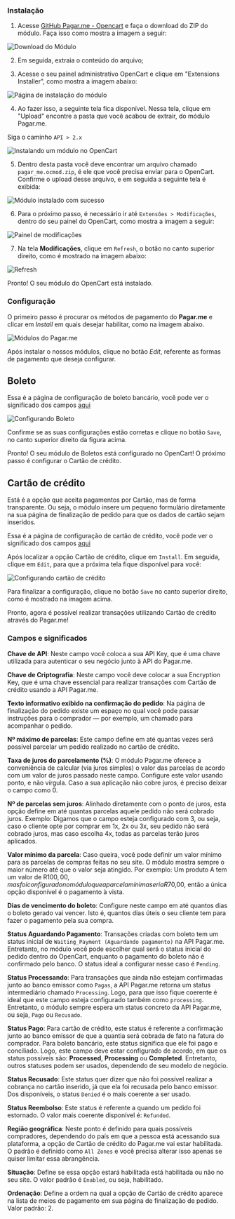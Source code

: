 ### Instalação

1. Acesse [GitHub Pagar.me - Opencart](https://github.com/pagarme/pagarme-opencart)
 e faça o download do ZIP do módulo. Faça isso como mostra a imagem a seguir:


![Download do Módulo](https://i.imgur.com/tOX6YcB.png)

2. Em seguida, extraia o conteúdo do arquivo;

3. Acesse o seu painel administrativo OpenCart e clique em "Extensions Installer", como mostra a imagem abaixo: 


![Página de instalação do módulo](https://i.imgur.com/07x8EXn.png)


4. Ao fazer isso, a seguinte tela fica disponível. Nessa tela, clique em "Upload" encontre a pasta que você acabou de extrair, do módulo Pagar.me. 

Siga o caminho `API > 2.x`

![Instalando um módulo no OpenCart](https://i.imgur.com/UETDVPy.png)

5. Dentro desta pasta você deve encontrar um arquivo chamado `pagar_me.ocmod.zip`, é ele que você precisa enviar para o OpenCart. Confirme o upload desse arquivo, e em seguida a seguinte tela é exibida:

![Módulo instalado com sucesso](https://i.imgur.com/d5WYIsj.png)

6. Para o próximo passo, é necessário ir até `Extensões > Modificações`, dentro do seu painel do OpenCart, como mostra a imagem a seguir:

![Painel de modificações](https://i.imgur.com/BXwYGLO.png)

7. Na tela ****Modificações****, clique em `Refresh`, o botão no canto superior direito, como é mostrado na imagem abaixo:

![Refresh](https://i.imgur.com/aBp8bxa.png)

Pronto! O seu módulo do OpenCart está instalado.

### Configuração


O primeiro passo é procurar os métodos de pagamento do **Pagar.me** e clicar em *Install* em quais desejar habilitar, como na imagem abaixo.

![Módulos do Pagar.me](https://i.imgur.com/CzVRaE4.png)

Após instalar o nossos módulos, clique no botão *Edit*, referente as formas de pagamento que deseja configurar.

## Boleto

Essa é a página de configuração de boleto bancário, você pode ver o significado dos campos [aqui](#campos-e-significados)

![Configurando Boleto](https://i.imgur.com/2tLh6hE.png)

Confirme se as suas configurações estão corretas e clique no botão `Save`, no canto superior direito da figura acima. 

Pronto! O seu módulo de Boletos está configurado no OpenCart! O próximo passo é configurar o Cartão de crédito.

## Cartão de crédito

Está é a opção que aceita pagamentos por Cartão, mas de forma transparente. Ou seja, o módulo insere um pequeno formulário diretamente na sua página de finalização de pedido para que os dados de cartão sejam inseridos. 


Essa é a página de configuração de cartão de crédito, você pode ver o significado dos campos [aqui](#campos-e-significados)

Após localizar a opção Cartão de crédito, clique em `Install`. Em seguida, clique em `Edit`, para que a próxima tela fique disponível para você: 

![Configurando cartão de crédito](https://i.imgur.com/YRll7St.png)

Para finalizar a configuração, clique no botão `Save` no canto superior direito, como é mostrado na imagem acima.

Pronto, agora é possível realizar transações utilizando Cartão de crédito através do Pagar.me!

### Campos e significados

**Chave de API**:
Neste campo você coloca a sua API Key, que é uma chave utilizada para autenticar o seu negócio junto à API do Pagar.me.

**Chave de Criptografia**:
Neste campo você deve colocar a sua Encryption Key, que é uma chave essencial para realizar transações com Cartão de crédito usando a API Pagar.me.

**Texto informativo exibido na confirmação do pedido**:
Na página de finalização do pedido existe um espaço no qual você pode passar instruções para o comprador — por exemplo, um chamado para acompanhar o pedido.

**Nº máximo de parcelas**:
Este campo define em até quantas vezes será possível parcelar um pedido realizado no cartão de crédito.

**Taxa de juros do parcelamento (%)**:
O módulo Pagar.me oferece a conveniência de calcular (via juros simples) o valor das parcelas de acordo com um valor de juros passado neste campo. Configure este valor usando ponto, e não vírgula. Caso a sua aplicação não cobre juros, é preciso deixar o campo como 0.

**Nº de parcelas sem juros**:
Alinhado diretamente com o ponto de juros, esta opção define em até quantas parcelas aquele pedido não será cobrado juros. Exemplo: Digamos que o campo esteja configurado com 3, ou seja, caso o cliente opte por comprar em 1x, 2x ou 3x, seu pedido não será cobrado juros, mas caso escolha 4x, todas as parcelas terão juros aplicados.

**Valor mínimo da parcela**:
Caso queira, você pode definir um valor mínimo para as parcelas de compras feitas no seu site. O módulo mostra sempre o maior número até que o valor seja atingido. Por exemplo: Um produto A tem um valor de R$100,00, mas foi configurado no módulo que a parcela mínima seria R$70,00, então a única opção disponível é o pagamento à vista.

**Dias de vencimento do boleto**: 
Configure neste campo em até quantos dias o boleto gerado vai vencer. Isto é, quantos dias úteis o seu cliente tem para fazer o pagamento pela sua compra.

**Status Aguardando Pagamento**: 
Transações criadas com boleto tem um status inicial de `Waiting_Payment (Aguardando pagamento)` na API Pagar.me. Entretanto, no módulo você pode escolher qual será o status inicial do pedido dentro do OpenCart, enquanto o pagamento do boleto não é confirmado pelo banco. O status ideal a configurar nesse caso é `Pending`.

**Status Processando**: 
Para transações que ainda não estejam confirmadas junto ao banco emissor como `Pagas`, a API Pagar.me retorna um status intermediário chamado `Processing`. Logo, para que isso fique coerente é ideal que este campo esteja configurado também como `processing`. Entretanto, o módulo sempre espera um status concreto da API Pagar.me, ou seja, `Pago` ou `Recusado`. 

**Status Pago**: 
Para cartão de crédito, este status é referente a confirmação junto ao banco emissor de que a quantia será cobrada de fato na fatura do comprador. Para boleto bancário, este status significa que ele foi pago e conciliado. Logo, este campo deve estar configurado de acordo, em que os status possíveis são: ****Processed****, ****Processing**** ou ****Completed****. Entretanto, outros statuses podem ser usados, dependendo de seu modelo de negócio.

**Status Recusado**: 
Este status quer dizer que não foi possível realizar a cobrança no cartão inserido, já que ela foi recusada pelo banco emissor. Dos disponíveis, o status `Denied` é o mais coerente a ser usado.

**Status Reembolso**: 
Este status é referente a quando um pedido foi estornado. O valor mais coerente disponível é: `Refunded`.  


**Região geográfica**: 
Neste ponto é definido para quais possíveis compradores, dependendo do país em que a pessoa está acessando sua plataforma, a opção de Cartão de crédito do Pagar.me vai estar habilitada. O padrão é definido como `All Zones` e você precisa alterar isso apenas se quiser limitar essa abrangência.

**Situação**: 
Define se essa opção estará habilitada está habilitada ou não no seu site. O valor padrão é `Enabled`, ou seja, habilitado.

**Ordenação**: 
Define a ordem na qual a opção de Cartão de crédito aparece na lista de meios de pagamento em sua página de finalização de pedido. Valor padrão: 2.